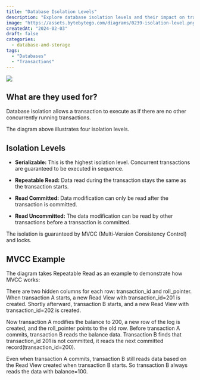 ```yaml
---
title: "Database Isolation Levels"
description: "Explore database isolation levels and their impact on transaction concurrency."
image: "https://assets.bytebytego.com/diagrams/0239-isolation-level.png"
createdAt: "2024-02-03"
draft: false
categories:
  - database-and-storage
tags:
  - "Databases"
  - "Transactions"
---
```


![](https://assets.bytebytego.com/diagrams/0239-isolation-level.png)

## What are they used for?

Database isolation allows a transaction to execute as if there are no other concurrently running transactions.

The diagram above illustrates four isolation levels.

## Isolation Levels

*   **Serializable:** This is the highest isolation level. Concurrent transactions are guaranteed to be executed in sequence.

*   **Repeatable Read:** Data read during the transaction stays the same as the transaction starts.

*   **Read Committed:** Data modification can only be read after the transaction is committed.

*   **Read Uncommitted:** The data modification can be read by other transactions before a transaction is committed.

The isolation is guaranteed by MVCC (Multi-Version Consistency Control) and locks.

## MVCC Example

The diagram takes Repeatable Read as an example to demonstrate how MVCC works:

There are two hidden columns for each row: transaction\_id and roll\_pointer. When transaction A starts, a new Read View with transaction\_id=201 is created. Shortly afterward, transaction B starts, and a new Read View with transaction\_id=202 is created.

Now transaction A modifies the balance to 200, a new row of the log is created, and the roll\_pointer points to the old row. Before transaction A commits, transaction B reads the balance data. Transaction B finds that transaction\_id 201 is not committed, it reads the next committed record(transaction\_id=200).

Even when transaction A commits, transaction B still reads data based on the Read View created when transaction B starts. So transaction B always reads the data with balance=100.
